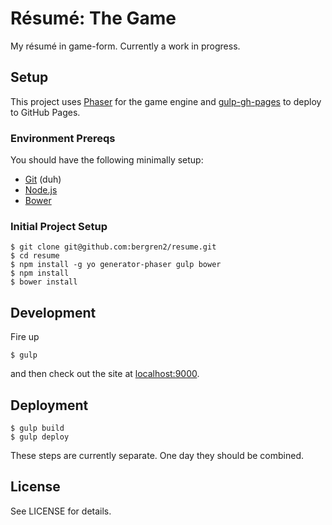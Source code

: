 # R&eacute;sum&eacute;: The Game

My r&eacute;sum&eacute; in game-form. Currently a work in progress.

## Setup

This project uses [Phaser](http://phaser.io/) for the game engine and
[gulp-gh-pages](https://github.com/rowoot/gulp-gh-pages) to deploy to GitHub
Pages.

### Environment Prereqs

You should have the following minimally setup:

- [Git](https://help.github.com/articles/set-up-git) (duh)
- [Node.js](http://nodejs.org/download/)
- [Bower](http://bower.io/)

### Initial Project Setup

    $ git clone git@github.com:bergren2/resume.git
    $ cd resume
    $ npm install -g yo generator-phaser gulp bower
    $ npm install
    $ bower install

## Development

Fire up

    $ gulp

and then check out the site at [localhost:9000](http://localhost:9000).

## Deployment

    $ gulp build
    $ gulp deploy

These steps are currently separate. One day they should be combined.

## License

See LICENSE for details.
